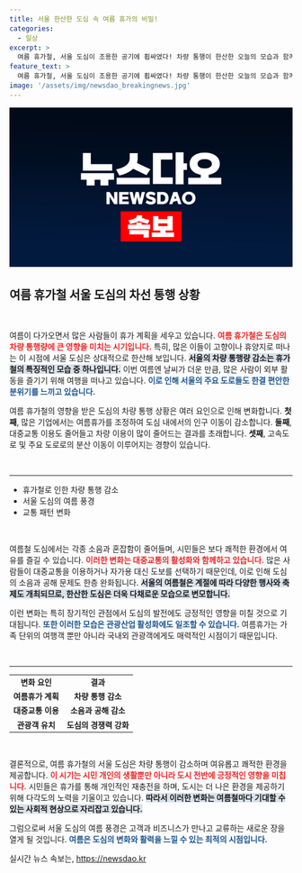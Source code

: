 ```yaml
---
title: 서울 한산한 도심 속 여름 휴가의 비밀!
categories:
  - 일상
excerpt: >
  여름 휴가철, 서울 도심이 조용한 공기에 휩싸였다! 차량 통행이 한산한 오늘의 모습과 함께, 도심에서 느낄 수 있는 특별한 여름의 분위기를 만나보자!
feature_text: >
  여름 휴가철, 서울 도심이 조용한 공기에 휩싸였다! 차량 통행이 한산한 오늘의 모습과 함께, 도심에서 느낄 수 있는 특별한 여름의 분위기를 만나보자!
image: '/assets/img/newsdao_breakingnews.jpg'
---
```


<p><img src="/assets/img/newsdao_breakingnews.jpg" alt="implanttips 속보" /></p>

<h2 data-ke-size="size26">여름 휴가철 서울 도심의 차선 통행 상황</h2>

<p data-ke-size="size16">&nbsp;</p>

<p>여름이 다가오면서 많은 사람들이 휴가 계획을 세우고 있습니다. <b><span style="color: #ee2323;">여름 휴가철은 도심의 차량 통행량에 큰 영향을 미치는 시기입니다.</span></b> 특히, 많은 이들이 고향이나 휴양지로 떠나는 이 시점에 서울 도심은 상대적으로 한산해 보입니다. <b><span style="background-color: #21538527;">서울의 차량 통행량 감소는 휴가철의 특징적인 모습 중 하나입니다.</span></b> 이번 여름엔 날씨가 더운 만큼, 많은 사람이 외부 활동을 즐기기 위해 여행을 떠나고 있습니다. <b><span style="color: #1a5490;">이로 인해 서울의 주요 도로들도 한결 편안한 분위기를 느끼고 있습니다.</span></b></p>

<p>여름 휴가철의 영향을 받은 도심의 차량 통행 상황은 여러 요인으로 인해 변화합니다. <b>첫째</b>, 많은 기업에서는 여름휴가를 조정하여 도심 내에서의 인구 이동이 감소합니다. <b>둘째</b>, 대중교통 이용도 줄어들고 차량 이용이 많이 줄어드는 결과를 초래합니다. <b>셋째</b>, 고속도로 및 주요 도로로의 분산 이동이 이루어지는 경향이 있습니다. <p data-ke-size="size16">&nbsp;</p></p>

<hr>

<ul>
  <li>휴가철로 인한 차량 통행 감소</li>
  <li>서울 도심의 여름 풍경</li>
  <li>교통 패턴 변화</li>
</ul>

<p data-ke-size="size16">&nbsp;</p>

<p>여름철 도심에서는 각종 소음과 혼잡함이 줄어들며, 시민들은 보다 쾌적한 환경에서 여유를 즐길 수 있습니다. <b><span style="color: #ee2323;">이러한 변화는 대중교통의 활성화와 함께하고 있습니다.</span></b> 많은 사람들이 대중교통을 이용하거나 자가용 대신 도보를 선택하기 때문인데, 이로 인해 도심의 소음과 공해 문제도 한층 완화됩니다. <b><span style="background-color: #21538527;">서울의 여름철은 계절에 따라 다양한 행사와 축제도 개최되므로, 한산한 도심은 더욱 다채로운 모습으로 변모합니다.</span></b> </p>

<p>이런 변화는 특히 장기적인 관점에서 도심의 발전에도 긍정적인 영향을 미칠 것으로 기대됩니다. <b><span style="color: #1a5490;">또한 이러한 모습은 관광산업 활성화에도 일조할 수 있습니다.</span></b> 여름휴가는 가족 단위의 여행객 뿐만 아니라 국내외 관광객에게도 매력적인 시점이기 때문입니다.</p>

<p data-ke-size="size16">&nbsp;</p>

<hr>

<table style="width: 100%; border-collapse: collapse;">
  <tr>
    <td style="text-align: center; height: 17px;"><b>변화 요인</b></td>
    <td style="text-align: center; height: 17px;"><b>결과</b></td>
  </tr>
  <tr>
    <td style="text-align: center; height: 17px;"><b>여름휴가 계획</b></td>
    <td style="text-align: center; height: 17px;"><b>차량 통행 감소</b></td>
  </tr>
  <tr>
    <td style="text-align: center; height: 17px;"><b>대중교통 이용</b></td>
    <td style="text-align: center; height: 17px;"><b>소음과 공해 감소</b></td>
  </tr>
  <tr>
    <td style="text-align: center; height: 17px;"><b>관광객 유치</b></td>
    <td style="text-align: center; height: 17px;"><b>도심의 경쟁력 강화</b></td>
  </tr>
</table>

<p data-ke-size="size16">&nbsp;</p>

<p>결론적으로, 여름 휴가철의 서울 도심은 차량 통행이 감소하며 여유롭고 쾌적한 환경을 제공합니다. <b><span style="color: #ee2323;">이 시기는 시민 개인의 생활뿐만 아니라 도시 전반에 긍정적인 영향을 미칩니다.</span></b> 시민들은 휴가를 통해 개인적인 재충전을 하며, 도시는 더 나은 환경을 제공하기 위해 다각도의 노력을 기울이고 있습니다. <b><span style="background-color: #21538527;">따라서 이러한 변화는 여름철마다 기대할 수 있는 사회적 현상으로 자리잡고 있습니다.</span></b> </p>

<p>그럼으로써 서울 도심의 여름 풍경은 고객과 비즈니스가 만나고 교류하는 새로운 장을 열게 될 것입니다. <b><span style="color: #1a5490;">여름은 도심의 변화와 활력을 느낄 수 있는 최적의 시점입니다.</span></b></p>
실시간 뉴스 속보는, <a href="https://newsdao.kr" rel="dofollow">https://newsdao.kr</a>


